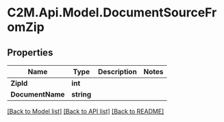 # C2M.Api.Model.DocumentSourceFromZip

## Properties

Name | Type | Description | Notes
------------ | ------------- | ------------- | -------------
**ZipId** | **int** |  | 
**DocumentName** | **string** |  | 

[[Back to Model list]](../../README.md#documentation-for-models) [[Back to API list]](../../README.md#documentation-for-api-endpoints) [[Back to README]](../../README.md)

